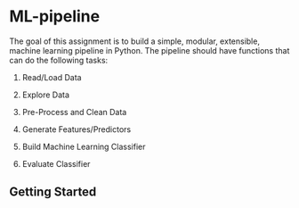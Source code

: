 # ML-pipeline

The goal of this assignment is to build a simple, modular, extensible, machine learning pipeline in Python. The pipeline should have functions that can do the following tasks:

1. Read/Load Data

2. Explore Data

3. Pre-Process and Clean Data

4. Generate Features/Predictors

5. Build Machine Learning Classifier

6. Evaluate Classifier

## Getting Started
